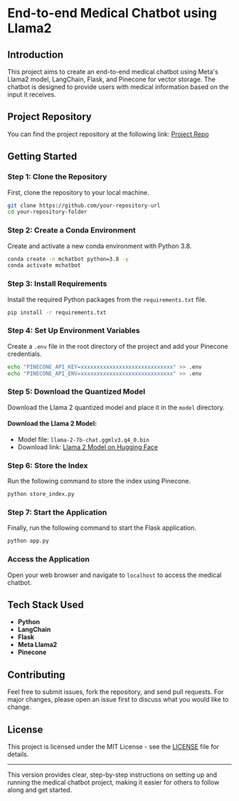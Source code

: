 # End-to-end Medical Chatbot using Llama2

## Introduction
This project aims to create an end-to-end medical chatbot using Meta's Llama2 model, LangChain, Flask, and Pinecone for vector storage. The chatbot is designed to provide users with medical information based on the input it receives.

## Project Repository
You can find the project repository at the following link: [Project Repo](https://github.com/)

## Getting Started

### Step 1: Clone the Repository
First, clone the repository to your local machine.

```sh
git clone https://github.com/your-repository-url
cd your-repository-folder
```

### Step 2: Create a Conda Environment
Create and activate a new conda environment with Python 3.8.

```sh
conda create -n mchatbot python=3.8 -y
conda activate mchatbot
```

### Step 3: Install Requirements
Install the required Python packages from the `requirements.txt` file.

```sh
pip install -r requirements.txt
```

### Step 4: Set Up Environment Variables
Create a `.env` file in the root directory of the project and add your Pinecone credentials.

```sh
echo "PINECONE_API_KEY=xxxxxxxxxxxxxxxxxxxxxxxxxxxxx" >> .env
echo "PINECONE_API_ENV=xxxxxxxxxxxxxxxxxxxxxxxxxxxxx" >> .env
```

### Step 5: Download the Quantized Model
Download the Llama 2 quantized model and place it in the `model` directory.

#### Download the Llama 2 Model:
- Model file: `llama-2-7b-chat.ggmlv3.q4_0.bin`
- Download link: [Llama 2 Model on Hugging Face](https://huggingface.co/TheBloke/Llama-2-7B-Chat-GGML/tree/main)

### Step 6: Store the Index
Run the following command to store the index using Pinecone.

```sh
python store_index.py
```

### Step 7: Start the Application
Finally, run the following command to start the Flask application.

```sh
python app.py
```

### Access the Application
Open your web browser and navigate to `localhost` to access the medical chatbot.

## Tech Stack Used
- **Python**
- **LangChain**
- **Flask**
- **Meta Llama2**
- **Pinecone**

## Contributing
Feel free to submit issues, fork the repository, and send pull requests. For major changes, please open an issue first to discuss what you would like to change.

## License
This project is licensed under the MIT License - see the [LICENSE](LICENSE) file for details.

---

This version provides clear, step-by-step instructions on setting up and running the medical chatbot project, making it easier for others to follow along and get started.
